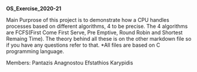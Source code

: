 <b>OS_Exercise_2020-21</b>

Main Purprose of this project is to demonstrate how a CPU handles
processes based on different algorithms, 4 to be precise. The 4 algorithms
are FCFS(First Come First Serve, Pre Emptive, Round Robin and Shortest Remaing Time).
The theory behind all these is on the other markdown file so if you have any questions
refer to that.
*All files are based on C programming language.

Members:
Pantazis Anagnostou
Efstathios Karypidis